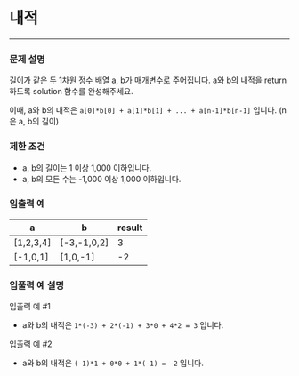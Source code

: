 # 내적
***

### 문제 설명
길이가 같은 두 1차원 정수 배열 a, b가 매개변수로 주어집니다. a와 b의 내적을 return 하도록 solution 함수를 완성해주세요.

이때, a와 b의 내적은 `a[0]*b[0] + a[1]*b[1] + ... + a[n-1]*b[n-1]` 입니다. (n은 a, b의 길이)
### 제한 조건
- a, b의 길이는 1 이상 1,000 이하입니다.
- a, b의 모든 수는 -1,000 이상 1,000 이하입니다.
### 입출력 예
a	|b|	result
|--|--|--|
[1,2,3,4]	|[-3,-1,0,2]|3
[-1,0,1]	|[1,0,-1]	|-2
### 입풀력 예 설명
입출력 예 #1
- a와 b의 내적은 `1*(-3) + 2*(-1) + 3*0 + 4*2 = 3` 입니다.

입출력 예 #2
- a와 b의 내적은 `(-1)*1 + 0*0 + 1*(-1) = -2` 입니다.